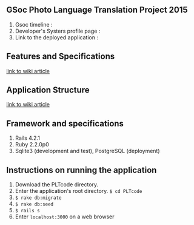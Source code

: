 ## GSoc Photo Language Translation Project 2015
1. Gsoc timeline : 
2. Developer's Systers profile page : 
3. Link to the deployed application : 

## Features and Specifications
[link to wiki article](https://github.com/systers/language-translation/wiki/Features-and-Specifications)

## Application Structure
[link to wiki article](https://github.com/systers/language-translation/wiki/Application-Structure)

## Framework and specifications

1. Rails 4.2.1
2. Ruby 2.2.0p0
3. Sqlite3 (development and test), PostgreSQL (deployment)

## Instructions on running the application

1. Download the PLTcode directory.
2. Enter the application's root directory. `$ cd PLTcode`
3. `$ rake db:migrate`
4. `$ rake db:seed`
5. `$ rails s`
6. Enter `localhost:3000` on a web browser
